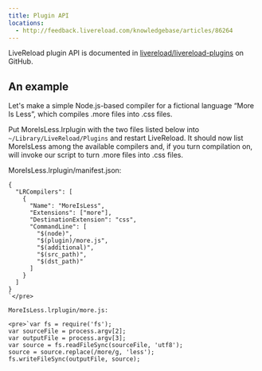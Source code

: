 ```yaml
---
title: Plugin API
locations:
  - http://feedback.livereload.com/knowledgebase/articles/86264
---
```


LiveReload plugin API is documented in [livereload/livereload-plugins](https://github.com/livereload/livereload-plugins) on GitHub.

## An example

Let's make a simple Node.js-based compiler for a fictional language “More Is Less”, which compiles .more files into .css files.

Put MoreIsLess.lrplugin with the two files listed below into `~/Library/LiveReload/Plugins` and restart LiveReload. It should now list MoreIsLess among the available compilers and, if you turn compilation on, will invoke our script to turn .more files into .css files.

MoreIsLess.lrplugin/manifest.json:

    {
      "LRCompilers": [
        {
          "Name": "MoreIsLess",
          "Extensions": ["more"],
          "DestinationExtension": "css",
          "CommandLine": [
            "$(node)",
            "$(plugin)/more.js",
            "$(additional)",
            "$(src_path)",
            "$(dst_path)"
          ]
        }
      ]
    }
    `</pre>

    MoreIsLess.lrplugin/more.js:

    <pre>`var fs = require('fs');
    var sourceFile = process.argv[2];
    var outputFile = process.argv[3];
    var source = fs.readFileSync(sourceFile, 'utf8');
    source = source.replace(/more/g, 'less');
    fs.writeFileSync(outputFile, source);
    